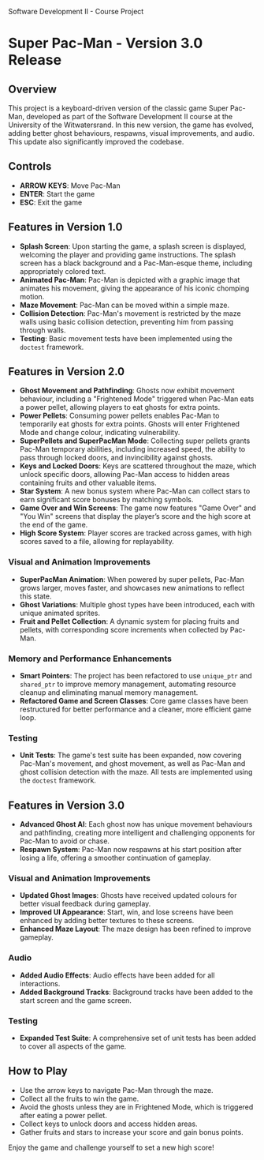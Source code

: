 Software Development II - Course Project

# Super Pac-Man - Version 3.0 Release

## Overview
This project is a keyboard-driven version of the classic game Super Pac-Man, developed as part of the Software Development II course at the University of the Witwatersrand.  In this new version, the game has evolved, adding better ghost behaviours, respawns, visual improvements, and audio. This update also significantly improved the codebase.

## Controls
- **ARROW KEYS**: Move Pac-Man
- **ENTER**: Start the game
- **ESC**: Exit the game

## Features in Version 1.0
- **Splash Screen**: Upon starting the game, a splash screen is displayed, welcoming the player and providing game instructions. The splash screen has a black background and a Pac-Man-esque theme, including appropriately colored text.
- **Animated Pac-Man**: Pac-Man is depicted with a graphic image that animates his movement, giving the appearance of his iconic chomping motion.
- **Maze Movement**: Pac-Man can be moved within a simple maze.
- **Collision Detection**: Pac-Man's movement is restricted by the maze walls using basic collision detection, preventing him from passing through walls.
- **Testing**: Basic movement tests have been implemented using the `doctest` framework.

## Features in Version 2.0
- **Ghost Movement and Pathfinding**: Ghosts now exhibit movement behaviour, including a "Frightened Mode" triggered when Pac-Man eats a power pellet, allowing players to eat ghosts for extra points.
- **Power Pellets**: Consuming power pellets enables Pac-Man to temporarily eat ghosts for extra points. Ghosts will enter Frightened Mode and change colour, indicating vulnerability.
- **SuperPellets and SuperPacMan Mode**: Collecting super pellets grants Pac-Man temporary abilities, including increased speed, the ability to pass through locked doors, and invincibility against ghosts.
- **Keys and Locked Doors**: Keys are scattered throughout the maze, which unlock specific doors, allowing Pac-Man access to hidden areas containing fruits and other valuable items.
- **Star System**: A new bonus system where Pac-Man can collect stars to earn significant score bonuses by matching symbols.
- **Game Over and Win Screens**: The game now features "Game Over" and "You Win" screens that display the player’s score and the high score at the end of the game.
- **High Score System**: Player scores are tracked across games, with high scores saved to a file, allowing for replayability.

### Visual and Animation Improvements

- **SuperPacMan Animation**: When powered by super pellets, Pac-Man grows larger, moves faster, and showcases new animations to reflect this state.
- **Ghost Variations**: Multiple ghost types have been introduced, each with unique animated sprites.
- **Fruit and Pellet Collection**: A dynamic system for placing fruits and pellets, with corresponding score increments when collected by Pac-Man.

### Memory and Performance Enhancements

- **Smart Pointers**: The project has been refactored to use `unique_ptr` and `shared_ptr` to improve memory management, automating resource cleanup and eliminating manual memory management.
- **Refactored Game and Screen Classes**: Core game classes have been restructured for better performance and a cleaner, more efficient game loop.

### Testing

- **Unit Tests**: The game's test suite has been expanded, now covering Pac-Man's movement, and ghost movement, as well as Pac-Man and ghost collision detection with the maze. All tests are implemented using the `doctest` framework.

## Features in Version 3.0
- **Advanced Ghost AI**: Each ghost now has unique movement behaviours and pathfinding, creating more intelligent and challenging opponents for Pac-Man to avoid or chase.
- **Respawn System**: Pac-Man now respawns at his start position after losing a life, offering a smoother continuation of gameplay.

### Visual and Animation Improvements

- **Updated Ghost Images**: Ghosts have received updated colours for better visual feedback during gameplay. 
- **Improved UI Appearance**: Start, win, and lose screens have been enhanced by adding better textures to these screens.
- **Enhanced Maze Layout**: The maze design has been refined to improve gameplay.

### Audio

- **Added Audio Effects**: Audio effects have been added for all interactions. 
- **Added Background Tracks**: Background tracks have been added to the start screen and the game screen.

### Testing

- **Expanded Test Suite**: A comprehensive set of unit tests has been added to cover all aspects of the game.

## How to Play

- Use the arrow keys to navigate Pac-Man through the maze.
- Collect all the fruits to win the game.
- Avoid the ghosts unless they are in Frightened Mode, which is triggered after eating a power pellet.
- Collect keys to unlock doors and access hidden areas.
- Gather fruits and stars to increase your score and gain bonus points.

Enjoy the game and challenge yourself to set a new high score!
